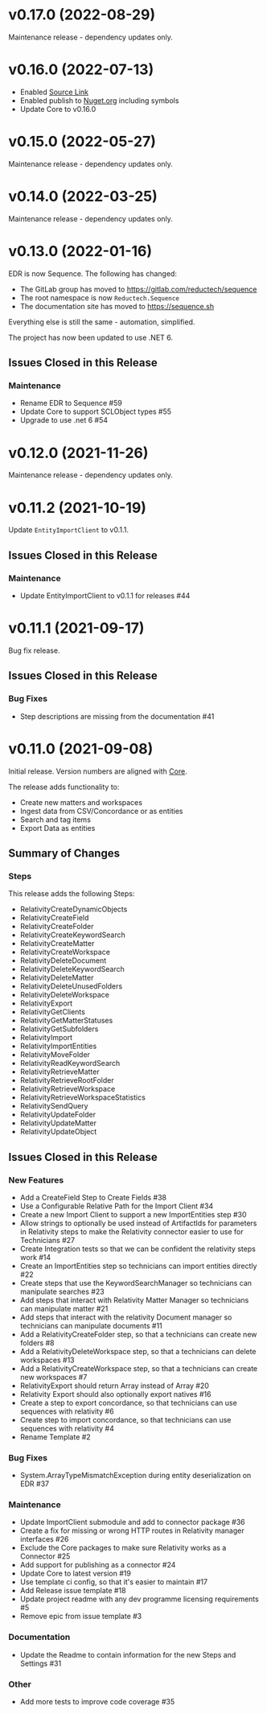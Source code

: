 # v0.17.0 (2022-08-29)

Maintenance release - dependency updates only.

# v0.16.0 (2022-07-13)

- Enabled [Source Link](https://docs.microsoft.com/en-us/dotnet/standard/library-guidance/sourcelink)
- Enabled publish to [Nuget.org](https://www.nuget.org) including symbols
- Update Core to v0.16.0

# v0.15.0 (2022-05-27)

Maintenance release - dependency updates only.

# v0.14.0 (2022-03-25)

Maintenance release - dependency updates only.

# v0.13.0 (2022-01-16)

EDR is now Sequence. The following has changed:

- The GitLab group has moved to https://gitlab.com/reductech/sequence
- The root namespace is now `Reductech.Sequence`
- The documentation site has moved to https://sequence.sh

Everything else is still the same - automation, simplified.

The project has now been updated to use .NET 6.

## Issues Closed in this Release

### Maintenance

- Rename EDR to Sequence #59
- Update Core to support SCLObject types #55
- Upgrade to use .net 6 #54

# v0.12.0 (2021-11-26)

Maintenance release - dependency updates only.

# v0.11.2 (2021-10-19)

Update `EntityImportClient` to v0.1.1.

## Issues Closed in this Release

### Maintenance

- Update EntityImportClient to v0.1.1 for releases #44

# v0.11.1 (2021-09-17)

Bug fix release.

## Issues Closed in this Release

### Bug Fixes

- Step descriptions are missing from the documentation #41

# v0.11.0 (2021-09-08)

Initial release. Version numbers are aligned with [Core](https://gitlab.com/reductech/edr/core).

The release adds functionality to:

- Create new matters and workspaces
- Ingest data from CSV/Concordance or as entities
- Search and tag items
- Export Data as entities

## Summary of Changes

### Steps

This release adds the following Steps:

- RelativityCreateDynamicObjects
- RelativityCreateField
- RelativityCreateFolder
- RelativityCreateKeywordSearch
- RelativityCreateMatter
- RelativityCreateWorkspace
- RelativityDeleteDocument
- RelativityDeleteKeywordSearch
- RelativityDeleteMatter
- RelativityDeleteUnusedFolders
- RelativityDeleteWorkspace
- RelativityExport
- RelativityGetClients
- RelativityGetMatterStatuses
- RelativityGetSubfolders
- RelativityImport
- RelativityImportEntities
- RelativityMoveFolder
- RelativityReadKeywordSearch
- RelativityRetrieveMatter
- RelativityRetrieveRootFolder
- RelativityRetrieveWorkspace
- RelativityRetrieveWorkspaceStatistics
- RelativitySendQuery
- RelativityUpdateFolder
- RelativityUpdateMatter
- RelativityUpdateObject

## Issues Closed in this Release

### New Features

- Add a CreateField Step to Create Fields #38
- Use a Configurable Relative Path for the Import Client #34
- Create a new Import Client to support a new ImportEntities step #30
- Allow strings to optionally be used instead of ArtifactIds for parameters in Relativity steps to make the Relativity connector easier to use for Technicians #27
- Create Integration tests so that we can be confident the relativity steps work #14
- Create an ImportEntities step so technicians can import entities directly #22
- Create steps that use the KeywordSearchManager so technicians can manipulate searches #23
- Add steps that interact with Relativity Matter Manager so technicians can manipulate matter #21
- Add steps that interact with the relativity Document manager so technicians can manipulate documents #11
- Add a RelativityCreateFolder step, so that a technicians can create new folders #8
- Add a RelativityDeleteWorkspace step, so that a technicians can delete workspaces #13
- Add a RelativityCreateWorkspace step, so that a technicians can create new workspaces #7
- RelativityExport should return Array<Entity> instead of Array<StringStream> #20
- Relativity Export should also optionally export natives #16
- Create a step to export concordance, so that technicians can use sequences with relativity #6
- Create step to import concordance, so that technicians can use sequences with relativity #4
- Rename Template #2

### Bug Fixes

- System.ArrayTypeMismatchException during entity deserialization on EDR #37

### Maintenance

- Update ImportClient submodule and add to connector package #36
- Create a fix for missing or wrong HTTP routes in Relativity manager interfaces #26
- Exclude the Core packages to make sure Relativity works as a Connector #25
- Add support for publishing as a connector #24
- Update Core to latest version #19
- Use template ci config, so that it's easier to maintain #17
- Add Release issue template #18
- Update project readme with any dev programme licensing requirements #5
- Remove epic from issue template #3

### Documentation

- Update the Readme to contain information for the new Steps and Settings #31

### Other

- Add more tests to improve code coverage #35

